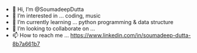 - 👋 Hi, I’m @SoumadeepDutta
- 👀 I’m interested in ... coding, music
- 🌱 I’m currently learning ... python programming & data structure
- 💞️ I’m looking to collaborate on ...
- 📫 How to reach me ... https://www.linkedin.com/in/soumadeep-dutta-8b7a661b7

<!---
SoumadeepDutta/SoumadeepDutta is a ✨ special ✨ repository because its `README.md` (this file) appears on your GitHub profile.
You can click the Preview link to take a look at your changes.
--->
